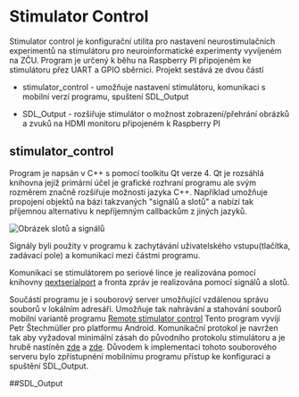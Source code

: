 # Stimulator Control
Stimulator control je konfigurační utilita pro nastavení 
neurostimulačních experimentů na stimulátoru pro neuroinformatické experimenty vyvíjeném na ZČU. 
Program je určený k běhu na Raspberry PI připojeném ke stimulátoru přez UART a GPIO sběrnici. Projekt sestává ze 
dvou částí
 
  -  stimulator_control
    - umožňuje nastavení stimulátoru, komunikaci s mobilní verzí programu, spuštení SDL_Output
    
  - SDL_Output - rozšiřuje stimulátor o možnost zobrazení/přehrání obrázků 
  a zvuků na HDMI monitoru připojeném k Raspberry PI  
  
## stimulator_control
Program je napsán v C++ s pomocí toolkitu Qt verze 4. Qt je rozsáhlá knihovna 
jejíž primární účel je grafické rozhraní programu ale svým rozměrem značně rozšiřuje možnosti jazyka C++.
Například umožňuje propojení objektů na bázi takzvaných "signálů a slotů" a nabízí tak příjemnou alternativu k 
nepříjemným callbackům z jiných jazyků.

![Obrázek slotů a signálů](http://doc.qt.io/qt-4.8/images/abstract-connections.png)

Signály byli použity v programu k zachytávání uživatelského vstupu(tlačítka, zadávací pole) a komunikaci 
mezi částmi programu.  

Komunikaci se stimulátorem po seriové lince je realizována pomocí knihovny [qextserialport](https://qextserialport.github.io/)
a fronta zpráv je realizována pomocí signálů a slotů.

Součástí programu je i souborový server umožňující vzdálenou správu souborů v lokálním adresáři. 
Umožňuje tak nahrávání a stahování souborů mobilní variantě programu [Remote stimulator control](https://github.com/stechy1/Remote-stimulator-control)
 Tento program vyvíjí Petr Štechmüller pro platformu Android. Komunikační protokol je navržen 
 tak aby vyžadoval minimální zásah do původního protokolu stimulátoru a je hrubě nastíněn 
 [zde](https://github.com/qwerty2586/stimulator_control/blob/master/stimulator_fileserver/transfer_protocol.h)
 a [zde](https://github.com/qwerty2586/stimulator_control/blob/master/stimulator_fileserver/data_packets.md).
Důvodem k implementaci tohoto souborového serveru bylo zpřístupnéní mobilnímu programu přístup ke konfiguraci a spuštění SDL_Output.
 
 ##SDL_Output
 


